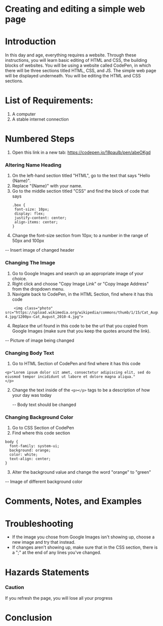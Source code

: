 # Creating and editing a simple web page

# Introduction
In this day and age, everything requires a website. Through these instructions, you will learn basic editing of HTML and CSS, the building blocks of websites. You will be using a website called CodePen, in which there will be three sections titled HTML, CSS, and JS. The simple web page will be displayed underneath. You will be editing the HTML and CSS sections.

# List of Requirements:
1. A computer
2. A stable internet connection

# Numbered Steps
1. Open this link in a new tab: https://codepen.io/18paulb/pen/abeOKgd

### Altering Name Heading
1. On the left-hand section titled "HTML", go to the text that says "Hello {Name}".
2. Replace "{Name}" with your name.
3. Go to the middle section titled "CSS" and find the block of code that says
   ```
   .box {
    font-size: 10px;
    display: flex;
    justify-content: center;
    align-items: center;
   }
   ```
4. Change the font-size section from 10px; to a number in the range of 50px and 100px

-- Insert image of changed header

### Changing The Image
1. Go to Google Images and search up an appropriate image of your choice.
2. Right click and choose "Copy Image Link" or "Copy Image Address" from the dropdown menu.
3. Navigate back to CodePen, in the HTML Section, find where it has this code
```
    <img class="photo" src="https://upload.wikimedia.org/wikipedia/commons/thumb/1/15/Cat_August_2010-4.jpg/1200px-Cat_August_2010-4.jpg">
```
4. Replace the url found in this code to be the url that you copied from Google Images (make sure that you keep the quotes around the link).

-- Picture of image being changed

### Changing Body Text
1. Go to HTML Section of CodePen and find where it has this code
```
<p>"Lorem ipsum dolor sit amet, consectetur adipiscing elit, sed do eiusmod tempor incididunt ut labore et dolore magna aliqua."
</p>
```
2. Change the text inside of the `<p></p>` tags to be a description of how your day was today

   -- Body text should be changed
### Changing Background Color
1. Go to CSS Section of CodePen
2. Find where this code section
```
body {
  font-family: system-ui;
  background: orange;
  color: white;
  text-align: center;
}
```
3. Alter the background value and change the word "orange" to "green"


-- Image of different background color

# Comments, Notes, and Examples

# Troubleshooting
 - If the image you chose from Google Images isn't showing up, choose a new image and try that instead.
 - If changes aren't showing up, make sure that in the CSS section, there is a ";" at the end of any lines you've changed.

# Hazards Statements

### Caution 
If you refresh the page, you will lose all your progress

# Conclusion
